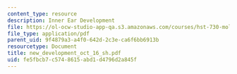 ```yaml
---
content_type: resource
description: Inner Ear Development
file: https://ol-ocw-studio-app-qa.s3.amazonaws.com/courses/hst-730-molecular-biology-for-the-auditory-system-fall-2002/fe5fbcb7c5748615abd1d4796d2a845f_new_development_oct_16_sh.pdf
file_type: application/pdf
parent_uid: 9f4879a3-a4f0-642d-2c3e-ca6f6bb6913b
resourcetype: Document
title: new_development_oct_16_sh.pdf
uid: fe5fbcb7-c574-8615-abd1-d4796d2a845f
---
```

